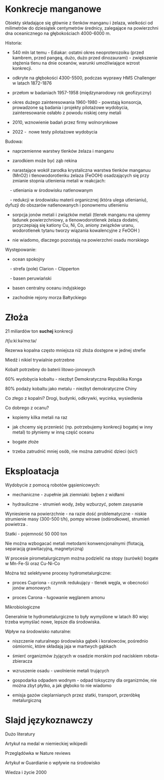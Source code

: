 # Konkrecje manganowe

  

Obiekty składające się głównie z tlenków manganu i żelaza, wielkości od milimetrów do dziesiątek centymetrów średnicy, zalegające na powierzchni dna oceanicznego na głębokościach 4000-6000 m.

  
  

Historia:

  

- 540 mln lat temu - Ediakar: ostatni okres neoproterozoiku (przed kambrem, przed pangeą, dużo, dużo przed dinozaurami) - zwiększenie stężenia tlenu na dnie oceanów, warunki umożliwiające wzrost konkrecji.

- odkryte na głębokości 4300-5500, podczas wyprawy HMS Challenger w latach 1872-1876

- przełom w badaniach 1957-1958 (międzynarodowy rok geofizyczny)

- okres dużego zainteresowania 1960-1980 - powstają konsorcja, prowadzone są badania i projekty pilotażowe wydobycia, zainteresowanie osłabło z powodu niskiej ceny metali

- 2010, wznowienie badań przez firmy wolnorynkowe

- 2022 -  nowe testy pilotażowe wydobycia

  

Budowa:

  

- naprzemienne warstwy tlenków żelaza i manganu

- zarodkiem może być ząb rekina

- narastające wokół zarodka krystaliczna warstwa tlenków manganuu (MnO2) i tlenowodorotlenku żelaza (FeOOH) osadzających się przy zmianie stopnia utlenienia metali w reakcjach:

    - utleniania w środowisku natlenowanym

    - redukcji w środowisku materii organicznej (która ulega utlenianiu), dyfuzji do obszarów natlenowanych i ponownemu utlenieniu

- sorpcja jonów metali i związków metali (tlenek manganu ma ujemny ładunek powierzchniowy, a tlenowodorotlenek żelaza dodatni, przyczepiają się kationy Cu, Ni, Co, aniony związków uranu, wodorotlenek tytanu tworzy wiązania kowalencyjne z FeOOH )

- nie wiadomo, dlaczego pozostają na powierzchni osadu morskiego

  

Występowanie:

  

- ocean spokojny

    - strefa (pole) Clarion - Clipperton

    - basen peruwiański

- basen centralny oceanu indyjskiego

- zachodnie rejony morza Bałtyckiego

  

# Złoża

  

21 miliardów ton **suchej** konkrecji

  

/tʃuːkiːkəˈmɑːtə/

  

Rezerwa kopalna często mniejsza niż złoża dostępne w jednej strefie

Miedź i nikiel trywialnie potrzebne

  

Kobalt potrzebny do baterii litowo-jonowych

  

60% wydobycia kobaltu - niezbyt Demokratyczna Republika Konga

80% podaży kobaltu jako metalu - niezbyt demokratyczne Chiny

  

Co złego z kopalni? Drogi, budynki, odkrywki, wycinka, wysiedlenia

  

Co dobrego z ocanu?

  

- kopiemy kilka metali na raz

- jak chcemy się przenieść (np. potrzebujemy konkrecji bogatej w inny metal) to płyniemy w inną część oceanu

- bogate złoże

- trzeba zatrudnić mniej osób, nie można zatrudnić dzieci (sic!)

  

# Eksploatacja

  

Wydobycie z pomocą robotów gąsienicowych:

- mechaniczne - zupełnie jak ziemniaki: bęben z widłami

- hydrauliczne - strumień wody, żeby wzburzyć, potem zasysanie

  

Wyniesienie na powierzchnie - na razie dość problematyczne - niskie strumienie masy (300-500 t/h), pompy wirowe (odśrodkowe), strumień powietrza .

  

Statki - pojemność 50 000 ton

  

Nie można wzbogacać metali metodami konwencjonalnymi (flotacją, separacją grawitacyjną, magnetyczną)

  

W procesie pirometalurgicznym można podzielić na stopy (surówki) bogate w Mn-Fe-Si oraz Cu-Ni-Co

  

Można też selektywne procesy hydrometalurgiczne:

  

- proces Cupriona - czynnik redukujący - tlenek węgla, w obecności jonów amonowych

- proces Carona - ługowanie węglanem amonu

  

Mikrobiologiczne

  

Generalnie te hydrometalurgiczne to były wymyślone w latach 80 więc trzeba wymyślać nowe, lepsze dla środowiska.

  

Wpływ na środowisko naturalne:

  

- niszczenie naturalnego środowiska gąbek i koralowców, pośrednio ośmiornic, które składają jaja w martwych gąbkach

- śmierć organizmów żyjących w osadzie morskim pod naciskiem robota-zbieracza

- wzruszenie osadu - uwolnienie metali trujących

- gospodarka odpadem wodnym - odpad toksyczny dla organizmów, nie można zbyt płytko, a jak głęboko to nie wiadomo

- emisja gazów cieplarnianych przez statki, transport, przeróbkę metalurgiczną

  

# Slajd językoznawczy

  

Dużo literatury

  

Artykuł na medal w niemieckiej wikipedii

  

Przeglądówka w Nature reviews

  

Artykuł w Guardianie o wpływie na środowisko

  

Wiedza i życie 2000